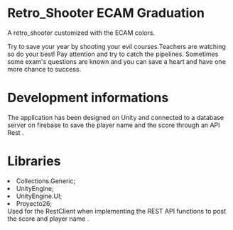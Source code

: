 # Retro_Shooter ECAM Graduation 

<p>A retro_shooter customized with the ECAM colors. </p>
<p>Try to save your year by shooting your evil courses.Teachers are watching so do your best! 
Pay attention and try to catch the pipelines.
Sometimes some exam's questions are known and you can save a heart and have one more chance to success.</br></p>

# Development informations </br>
<p>
The application has been designed on Unity and connected to a database server on firebase to save the player name and the score through an API Rest .</p>


# Libraries </br>
<li> Collections.Generic;</br>
<li> UnityEngine;</br>
<li> UnityEngine.UI; </br>
<li> Proyecto26;</br>
Used for the RestClient when implementing the REST API functions to post the score and player name .
